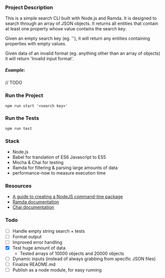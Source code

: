 ### Project Description
This is a simple search CLI built with Node.js and Ramda. It is designed to search through an array of JSON objects. It returns all entities that contain at least one property whose value contains the search key.

Given an empty search key (eg. ''), it will return any entities containing properties with empty values.

Given data of an invalid format (eg. anything other than an array of objects) it will return 'Invalid input format'.

##### Example:
// TODO

### Run the Project
`npm run start '<search key>'`


### Run the Tests
`npm run test`

### Stack

- Node.js
- Babel for translation of ES6 Javascript to ES5
- Mocha & Chai for testing
- Ramda for filtering & parsing large amounts of data
- performance-now to measure execution time

### Resources

- [A guide to creating a NodeJS command-line package](https://medium.com/netscape/a-guide-to-create-a-nodejs-command-line-package-c2166ad0452e)
- [Ramda documentation](https://ramdajs.com/)
- [Chai documentation](https://www.chaijs.com/)

### Todo
- [ ] Handle empty string search + tests
- [ ] Format output
- [ ] Improved error handling
- [x] Test huge amount of data
	- Tested arrays of 10000 objects and 20000 objects
- [ ] Dynamic inputs (instead of always grabbing from specific JSON files)
- [ ] Finalize README.md
- [ ] Publish as a node module, for easy running
